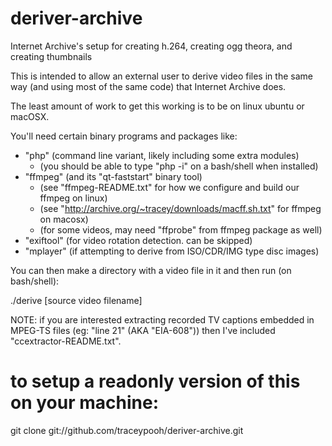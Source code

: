 deriver-archive
===============

Internet Archive's setup for creating h.264, creating ogg theora, and creating thumbnails

This is intended to allow an external user to derive video files in the same way
(and using most of the same code) that Internet Archive does.


The least amount of work to get this working is to be on linux ubuntu
or macOSX.

You'll need certain binary programs and packages like:
* "php"  (command line variant, likely including some extra modules)
    * (you should be able to type "php -i" on a bash/shell when installed)
* "ffmpeg" (and its "qt-faststart" binary tool)
    * (see "ffmpeg-README.txt" for how we configure and build our ffmpeg on linux)
    * (see "http://archive.org/~tracey/downloads/macff.sh.txt" for ffmpeg on macosx)
    * (for some videos, may need "ffprobe" from ffmpeg package as well)
* "exiftool" (for video rotation detection.  can be skipped)
* "mplayer" (if attempting to derive from ISO/CDR/IMG type disc images)


You can then make a directory with a video file in it
and then run (on bash/shell):

./derive [source video filename]



NOTE: if you are interested extracting recorded TV captions embedded in MPEG-TS files
(eg: "line 21" (AKA "EIA-608")) then I've included "ccextractor-README.txt".


# to setup a readonly version of this on your machine:
git clone git://github.com/traceypooh/deriver-archive.git
